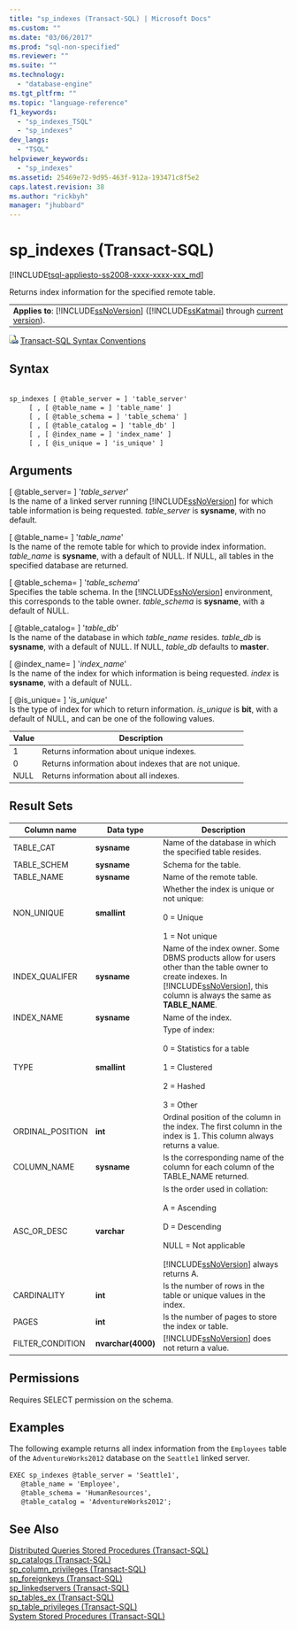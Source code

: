 ```yaml
---
title: "sp_indexes (Transact-SQL) | Microsoft Docs"
ms.custom: ""
ms.date: "03/06/2017"
ms.prod: "sql-non-specified"
ms.reviewer: ""
ms.suite: ""
ms.technology: 
  - "database-engine"
ms.tgt_pltfrm: ""
ms.topic: "language-reference"
f1_keywords: 
  - "sp_indexes_TSQL"
  - "sp_indexes"
dev_langs: 
  - "TSQL"
helpviewer_keywords: 
  - "sp_indexes"
ms.assetid: 25469e72-9d95-463f-912a-193471c8f5e2
caps.latest.revision: 38
ms.author: "rickbyh"
manager: "jhubbard"
---
```

# sp_indexes (Transact-SQL)
[!INCLUDE[tsql-appliesto-ss2008-xxxx-xxxx-xxx_md](../../../database-engine/configure/windows/includes/tsql-appliesto-ss2008-xxxx-xxxx-xxx-md.md)]

  Returns index information for the specified remote table.  
  
||  
|-|  
|**Applies to**: [!INCLUDE[ssNoVersion](../../../advanced-analytics/r-services/includes/ssnoversion-md.md)] ([!INCLUDE[ssKatmai](../../../analysis-services/data-mining/includes/sskatmai-md.md)] through [current version](http://go.microsoft.com/fwlink/p/?LinkId=299658)).|  
  
 ![Topic link icon](../../../database-engine/configure/windows/media/topic-link.gif "Topic link icon") [Transact-SQL Syntax Conventions](../../../t-sql/language-elements/transact-sql-syntax-conventions-transact-sql.md)  
  
## Syntax  
  
```  
  
sp_indexes [ @table_server = ] 'table_server'   
     [ , [ @table_name = ] 'table_name' ]   
     [ , [ @table_schema = ] 'table_schema' ]   
     [ , [ @table_catalog = ] 'table_db' ]   
     [ , [ @index_name = ] 'index_name' ]   
     [ , [ @is_unique = ] 'is_unique' ]  
```  
  
## Arguments  
 [ @table_server= ] '*table_server*'  
 Is the name of a linked server running [!INCLUDE[ssNoVersion](../../../advanced-analytics/r-services/includes/ssnoversion-md.md)] for which table information is being requested. *table_server* is **sysname**, with no default.  
  
 [ @table_name= ] '*table_name*'  
 Is the name of the remote table for which to provide index information. *table_name* is **sysname**, with a default of NULL. If NULL, all tables in the specified database are returned.  
  
 [ @table_schema= ] '*table_schema*'  
 Specifies the table schema. In the [!INCLUDE[ssNoVersion](../../../advanced-analytics/r-services/includes/ssnoversion-md.md)] environment, this corresponds to the table owner. *table_schema* is **sysname**, with a default of NULL.  
  
 [ @table_catalog= ] '*table_db*'  
 Is the name of the database in which *table_name* resides. *table_db* is **sysname**, with a default of NULL. If NULL, *table_db* defaults to **master**.  
  
 [ @index_name= ] '*index_name*'  
 Is the name of the index for which information is being requested. *index* is **sysname**, with a default of NULL.  
  
 [ @is_unique= ] '*is_unique*'  
 Is the type of index for which to return information. *is_unique* is **bit**, with a default of NULL, and can be one of the following values.  
  
|Value|Description|  
|-----------|-----------------|  
|1|Returns information about unique indexes.|  
|0|Returns information about indexes that are not unique.|  
|NULL|Returns information about all indexes.|  
  
## Result Sets  
  
|Column name|Data type|Description|  
|-----------------|---------------|-----------------|  
|TABLE_CAT|**sysname**|Name of the database in which the specified table resides.|  
|TABLE_SCHEM|**sysname**|Schema for the table.|  
|TABLE_NAME|**sysname**|Name of the remote table.|  
|NON_UNIQUE|**smallint**|Whether the index is unique or not unique:<br /><br /> 0 = Unique<br /><br /> 1 = Not unique|  
|INDEX_QUALIFER|**sysname**|Name of the index owner. Some DBMS products allow for users other than the table owner to create indexes. In [!INCLUDE[ssNoVersion](../../../advanced-analytics/r-services/includes/ssnoversion-md.md)], this column is always the same as **TABLE_NAME**.|  
|INDEX_NAME|**sysname**|Name of the index.|  
|TYPE|**smallint**|Type of index:<br /><br /> 0 = Statistics for a table<br /><br /> 1 = Clustered<br /><br /> 2 = Hashed<br /><br /> 3 = Other|  
|ORDINAL_POSITION|**int**|Ordinal position of the column in the index. The first column in the index is 1. This column always returns a value.|  
|COLUMN_NAME|**sysname**|Is the corresponding name of the column for each column of the TABLE_NAME returned.|  
|ASC_OR_DESC|**varchar**|Is the order used in collation:<br /><br /> A = Ascending<br /><br /> D = Descending<br /><br /> NULL = Not applicable<br /><br /> [!INCLUDE[ssNoVersion](../../../advanced-analytics/r-services/includes/ssnoversion-md.md)] always returns A.|  
|CARDINALITY|**int**|Is the number of rows in the table or unique values in the index.|  
|PAGES|**int**|Is the number of pages to store the index or table.|  
|FILTER_CONDITION|**nvarchar(**4000**)**|[!INCLUDE[ssNoVersion](../../../advanced-analytics/r-services/includes/ssnoversion-md.md)] does not return a value.|  
  
## Permissions  
 Requires SELECT permission on the schema.  
  
## Examples  
 The following example returns all index information from the `Employees` table of the `AdventureWorks2012` database on the `Seattle1` linked server.  
  
```  
EXEC sp_indexes @table_server = 'Seattle1',   
   @table_name = 'Employee',   
   @table_schema = 'HumanResources',  
   @table_catalog = 'AdventureWorks2012';  
```  
  
## See Also  
 [Distributed Queries Stored Procedures &#40;Transact-SQL&#41;](../../../relational-databases/reference/system-stored-procedures/distributed-queries-stored-procedures-transact-sql.md)   
 [sp_catalogs &#40;Transact-SQL&#41;](../../../relational-databases/reference/system-stored-procedures/sp-catalogs-transact-sql.md)   
 [sp_column_privileges &#40;Transact-SQL&#41;](../../../relational-databases/reference/system-stored-procedures/sp-column-privileges-transact-sql.md)   
 [sp_foreignkeys &#40;Transact-SQL&#41;](../../../relational-databases/reference/system-stored-procedures/sp-foreignkeys-transact-sql.md)   
 [sp_linkedservers &#40;Transact-SQL&#41;](../../../relational-databases/reference/system-stored-procedures/sp-linkedservers-transact-sql.md)   
 [sp_tables_ex &#40;Transact-SQL&#41;](../../../relational-databases/reference/system-stored-procedures/sp-tables-ex-transact-sql.md)   
 [sp_table_privileges &#40;Transact-SQL&#41;](../../../relational-databases/reference/system-stored-procedures/sp-table-privileges-transact-sql.md)   
 [System Stored Procedures &#40;Transact-SQL&#41;](../../../relational-databases/reference/system-stored-procedures/system-stored-procedures-transact-sql.md)  
  
  